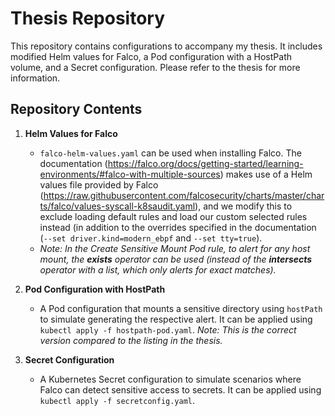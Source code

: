 # Thesis Repository

This repository contains configurations to accompany my thesis. It includes modified Helm values for Falco, a Pod configuration with a HostPath volume, and a Secret configuration. Please refer to the thesis for more information.

## Repository Contents

1. **Helm Values for Falco**
   - `falco-helm-values.yaml` can be used when installing Falco. The documentation (https://falco.org/docs/getting-started/learning-environments/#falco-with-multiple-sources) makes use of a Helm values file provided by Falco (https://raw.githubusercontent.com/falcosecurity/charts/master/charts/falco/values-syscall-k8saudit.yaml), and we modify this to exclude loading default rules and load our custom selected rules instead (in addition to the overrides specified in the documentation (`--set driver.kind=modern_ebpf` and `--set tty=true`).
   - _Note: In the Create Sensitive Mount Pod rule, to alert for _any_ host mount, the **exists** operator can be used (instead of the **intersects** operator with a list, which only alerts for exact matches)._
2. **Pod Configuration with HostPath**
   - A Pod configuration that mounts a sensitive directory using `hostPath` to simulate generating the respective alert. It can be applied using `kubectl apply -f hostpath-pod.yaml`. _Note: This is the correct version compared to the listing in the thesis._

3. **Secret Configuration**
   - A Kubernetes Secret configuration to simulate scenarios where Falco can detect sensitive access to secrets. It can be applied using `kubectl apply -f secretconfig.yaml`.
